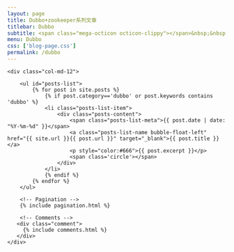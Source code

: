```yaml
---
layout: page
title: Dubbo+zookeeper系列文章
titlebar: Dubbo
subtitle: <span class="mega-octicon octicon-clippy"></span>&nbsp;&nbsp; 不能改变自己，和咸鱼有什么区别
menu: Dubbo
css: ['blog-page.css']
permalink: /dubbo
---
```


<div class="row">

    <div class="col-md-12">

        <ul id="posts-list">
            {% for post in site.posts %}
                {% if post.category=='dubbo' or post.keywords contains 'dubbo' %}
                <li class="posts-list-item">
                    <div class="posts-content">
                        <span class="posts-list-meta">{{ post.date | date: "%Y-%m-%d" }}</span>
                        <a class="posts-list-name bubble-float-left" href="{{ site.url }}{{ post.url }}" target="_blank">{{ post.title }}</a>
                        <p style="color:#666">{{ post.excerpt }}</p>
                        <span class='circle'></span>
                    </div>
                </li>
                {% endif %}
            {% endfor %}
        </ul> 

        <!-- Pagination -->
        {% include pagination.html %}

        <!-- Comments -->
       <div class="comment">
         {% include comments.html %}
       </div>
    </div>

</div>
<script>
    $(document).ready(function(){

        // Enable bootstrap tooltip
        $("body").tooltip({ selector: '[data-toggle=tooltip]' });

    });
</script>